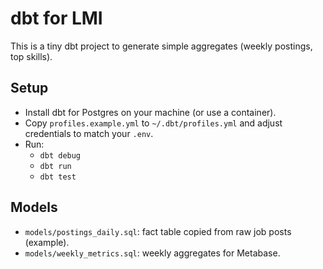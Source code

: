 # dbt for LMI

This is a tiny dbt project to generate simple aggregates (weekly postings, top skills).

## Setup
- Install dbt for Postgres on your machine (or use a container).
- Copy `profiles.example.yml` to `~/.dbt/profiles.yml` and adjust credentials to match your `.env`.
- Run:
  - `dbt debug`
  - `dbt run`
  - `dbt test`

## Models
- `models/postings_daily.sql`: fact table copied from raw job posts (example).
- `models/weekly_metrics.sql`: weekly aggregates for Metabase.
